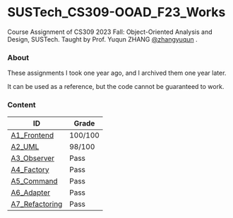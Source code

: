 # SUSTech_CS309-OOAD_F23_Works
Course Assignment of CS309 2023 Fall: Object-Oriented Analysis and Design, SUSTech. Taught by Prof. Yuqun ZHANG [@zhangyuqun](https://github.com/zhangyuqun) .

### About

These assignments I took one year ago, and I archived them one year later.

It can be used as a reference, but the code cannot be guaranteed to work.

### Content

| ID                               | Grade   |
| -------------------------------- | ------- |
| [A1_Frontend](A1_Frontend)       | 100/100 |
| [A2_UML](A2_UML)                 | 98/100  |
| [A3_Observer](A3_Observer)       | Pass    |
| [A4_Factory](A4_Factory)         | Pass    |
| [A5_Command](A5_Command)         | Pass    |
| [A6_Adapter](A6_Adapter)         | Pass    |
| [A7_Refactoring](A7_Refactoring) | Pass    |


